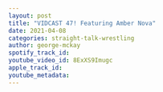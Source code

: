 ```yaml
---
layout: post
title: "VIDCAST 47! Featuring Amber Nova"
date: 2021-04-08
categories: straight-talk-wrestling
author: george-mckay
spotify_track_id: 
youtube_video_id: 8ExXS9Imugc
apple_track_id: 
youtube_metadata: 
---
```

